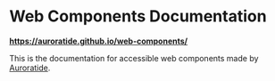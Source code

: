 # Web Components Documentation

**https://auroratide.github.io/web-components/**

This is the documentation for accessible web components made by [Auroratide](https://auroratide.com).
